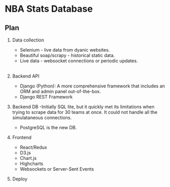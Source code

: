 # NBA Stats Database

## Plan

1. Data collection 
	- Selenium - live data from dyanic websites.
	- Beautiful soap/scrapy - historical static data.
	- Live data - websocket connections or periodic updates.  
&nbsp;    

2. Backend API
	- Django (Python): A more comprehensive framework that includes an ORM and admin panel out-of-the-box.
	- Django REST Framework
&nbsp;   

3. Backend DB
	-Initially SQL lite, but it quickly met its limitations when trying to scrape data for 30 teams at once. It could not handle all the simulataneous connections.
	- PostgreSQL is the new DB. 

4. Frontend
	- React/Redux
	- D3.js
	- Chart.js
	- Highcharts
	- Websockets or Server-Sent Events
&nbsp;  

1. Deploy



